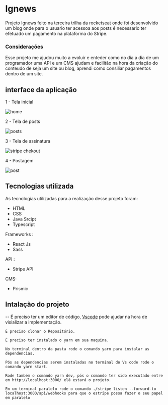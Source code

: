 # Ignews 

Projeto Ignews feito na terceira trilha da rocketseat onde foi desenvolvido um blog onde para o usuario ter acessoa aos posts é necessario ter efetuado um pagamento na plataforma do Stripe.

### Considerações

Esse projeto me ajudou muito a evoluir e enteder como no dia a dia de um programador uma API e um CMS ajudam e facilitão na hora da criação do conteudo de seja um site ou blog, aprendi como consiliar pagamentos dentro de um site.

## interface da aplicação 

1 - Tela inicial

![home](https://user-images.githubusercontent.com/82763928/181138415-aa9720e1-4456-4fdd-a110-cf94d39b429f.JPG)

2 - Tela de posts

![posts](https://user-images.githubusercontent.com/82763928/181138492-9151ad10-e4a9-452e-910f-294aa7edf178.JPG)

3 - Tela de assinatura

![stripe chekout](https://user-images.githubusercontent.com/82763928/181138517-dbb79a94-68b9-4855-81e4-9a20ea5765f5.JPG)

4 - Postagem

![post](https://user-images.githubusercontent.com/82763928/181138559-a2c93be8-7359-488e-988e-9f76705d56f7.JPG)

## Tecnologias utilizada

As tecnologias utilizadas para a realização desse projeto foram:

- HTML
- CSS
- Java Srcipt
- Typescript

Frameworks :

- React Js
- Sass

API :

- Stripe API

CMS:

- Prismic


## Intalação do projeto

-- É preciso ter um editor de código, [Vscode](https://code.visualstudio.com/) pode ajudar na hora de visializar a implementação.
 
 ````
 É preciso clonar o Repositório.
 
 É preciso ter instalado o yarn em sua maquina.
 
 No terminal dentro da pasta rode o comando yarn para instalar as dependencias.
 
 Pós as dependencias serem instaladas no terminal do Vs code rode o comando yarn start.
 
 Rode também o comando yarn dev, pós o comando ter sido executado entre em http://localhost:3000/ elá estará o projeto. 
 
 Em um terminal paralelo rode o comando ./stripe listen --forward-to localhost:3000/api/webhooks para que o estripe possa fazer o seu papel em paralelo
  

 ````


